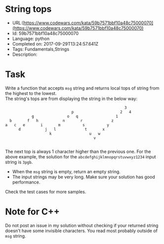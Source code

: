 # String tops

 - URL:[https://www.codewars.com/kata/59b7571bbf10a48c75000070](https://www.codewars.com/kata/59b7571bbf10a48c75000070)
 - Id: 59b7571bbf10a48c75000070
 - Language: python
 - Completed on: 2017-09-29T13:24:57.641Z
 - Tags: Fundamentals,Strings
 - Description:
# Task

Write a function that accepts `msg` string and returns local tops of string from the highest to the lowest.  
The string's tops are from displaying the string in the below way:

```      
                                                      3 
                              p                     2   4
            g               o   q                 1
  b       f   h           n       r             z 
a   c   e       i       m          s          y
      d           j   l             t       x
                    k                 u   w 
                                        v


```
The next top is always 1 character higher than the previous one. 
For the above example, the solution for the `abcdefghijklmnopqrstuvwxyz1234` input string is `3pgb`.

- When the `msg` string is empty, return an empty string.
- The input strings may be very long. Make sure your solution has good performance.

Check the test cases for more samples.

# **Note** for C++

Do not post an issue in my solution without checking if your returned string doesn't have some invisible characters. You read most probably outside of `msg` string.
